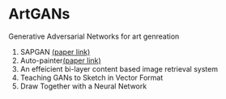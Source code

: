 # ArtGANs

Generative Adversarial Networks for art genreation
1. SAPGAN [(paper link)](https://arxiv.org/abs/2011.05552)
2. Auto-painter[(paper link)](https://arxiv.org/abs/1705.01908)
3. An effeicient bi-layer content based image retrieval system
4. Teaching GANs to Sketch in Vector Format
5. Draw Together with a Neural Network
